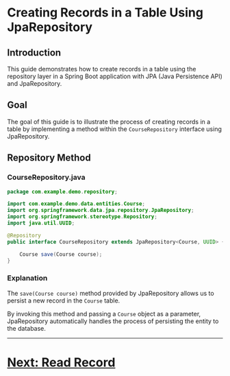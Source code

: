 # Creating Records in a Table Using JpaRepository

## Introduction

This guide demonstrates how to create records in a table using the repository layer in a Spring Boot application with JPA (Java Persistence API) and JpaRepository.

## Goal

The goal of this guide is to illustrate the process of creating records in a table by implementing a method within the `CourseRepository` interface using JpaRepository.

## Repository Method

### CourseRepository.java

```java
package com.example.demo.repository;

import com.example.demo.data.entities.Course;
import org.springframework.data.jpa.repository.JpaRepository;
import org.springframework.stereotype.Repository;
import java.util.UUID;

@Repository
public interface CourseRepository extends JpaRepository<Course, UUID> {

    Course save(Course course);
}
```

### Explanation

The `save(Course course)` method provided by JpaRepository allows us to persist a new record in the `Course` table.

By invoking this method and passing a `Course` object as a parameter, JpaRepository automatically handles the process of persisting the entity to the database.

---

# [Next: Read Record](read.md)
